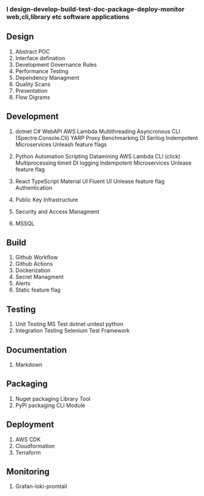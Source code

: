 ### I design-develop-build-test-doc-package-deploy-monitor web,cli,library etc software applications

## Design 
1. Abstract POC
2. Interface defination
3. Development Governance Rules
4. Performance Testing
5. Dependency Managment
6. Quality Scans
7. Presentation 
8. Flow Digrams

## Development
1. dotnet C#
    WebAPI
    AWS Lambda
    Multithreading
    Asyncronous
    CLI (Spectre.Console.Cli)
    YARP Proxy
    Benchmarking
    DI
    Serilog
    Indempotent Microservices
    Unleash feature flags

2. Python
    Automation Scripting
    Datamining
    AWS Lambda
    CLI (click)
    Multiprocessing
    timeit
    DI
    logging
    Indempotent Microservices
    Unlease feature flag

3. React TypeScript
    Material UI
    Fluent UI
    Unlease feature flag
    Authentication

4. Public Key Infrastructure
5. Security and Access Managment
6. MSSQL

## Build
1. Github Workflow
2. Github Actions
3. Dockerization
4. Secret Managment
5. Alerts
6. Static feature flag

## Testing
1. Unit Testing
    MS Test dotnet
    unitest python
2. Integration Testing
    Selenium Test Framework

## Documentation
1. Markdown

## Packaging
1. Nuget packaging
    Library
    Tool
2. PyPI packaging
    CLI
    Module

## Deployment
1. AWS CDK 
2. Cloudformation
3. Terraform

## Monitoring
1. Grafan-loki-promtail